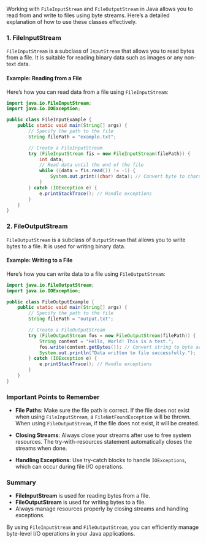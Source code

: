 Working with `FileInputStream` and `FileOutputStream` in Java allows you to read from and write to files using byte streams. Here’s a detailed explanation of how to use these classes effectively.

### 1. FileInputStream

`FileInputStream` is a subclass of `InputStream` that allows you to read bytes from a file. It is suitable for reading binary data such as images or any non-text data.

#### Example: Reading from a File

Here’s how you can read data from a file using `FileInputStream`:

```java
import java.io.FileInputStream;
import java.io.IOException;

public class FileInputExample {
    public static void main(String[] args) {
        // Specify the path to the file
        String filePath = "example.txt";

        // Create a FileInputStream
        try (FileInputStream fis = new FileInputStream(filePath)) {
            int data;
            // Read data until the end of the file
            while ((data = fis.read()) != -1) {
                System.out.print((char) data); // Convert byte to character and print
            }
        } catch (IOException e) {
            e.printStackTrace(); // Handle exceptions
        }
    }
}
```

### 2. FileOutputStream

`FileOutputStream` is a subclass of `OutputStream` that allows you to write bytes to a file. It is used for writing binary data.

#### Example: Writing to a File

Here’s how you can write data to a file using `FileOutputStream`:

```java
import java.io.FileOutputStream;
import java.io.IOException;

public class FileOutputExample {
    public static void main(String[] args) {
        // Specify the path to the file
        String filePath = "output.txt";

        // Create a FileOutputStream
        try (FileOutputStream fos = new FileOutputStream(filePath)) {
            String content = "Hello, World! This is a test.";
            fos.write(content.getBytes()); // Convert string to byte array and write
            System.out.println("Data written to file successfully.");
        } catch (IOException e) {
            e.printStackTrace(); // Handle exceptions
        }
    }
}
```

### Important Points to Remember

- **File Paths**: Make sure the file path is correct. If the file does not exist when using `FileInputStream`, a `FileNotFoundException` will be thrown. When using `FileOutputStream`, if the file does not exist, it will be created.
  
- **Closing Streams**: Always close your streams after use to free system resources. The try-with-resources statement automatically closes the streams when done.

- **Handling Exceptions**: Use try-catch blocks to handle `IOExceptions`, which can occur during file I/O operations.

### Summary

- **FileInputStream** is used for reading bytes from a file.
- **FileOutputStream** is used for writing bytes to a file.
- Always manage resources properly by closing streams and handling exceptions.

By using `FileInputStream` and `FileOutputStream`, you can efficiently manage byte-level I/O operations in your Java applications.